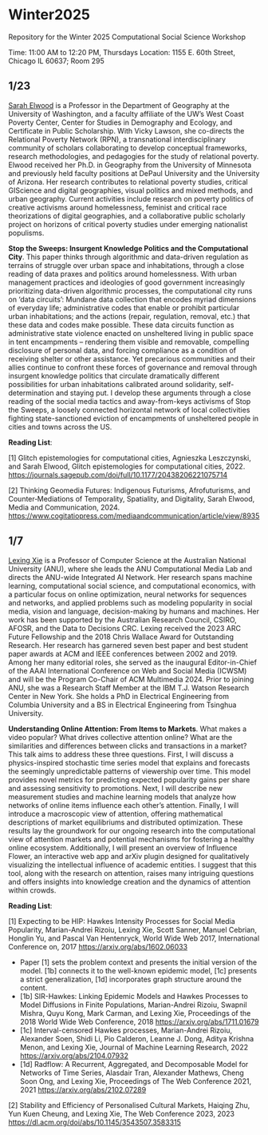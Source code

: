# Winter2025
Repository for the Winter 2025 Computational Social Science Workshop

Time: 11:00 AM to 12:20 PM, Thursdays
Location: 1155 E. 60th Street, Chicago IL 60637; Room 295

## 1/23
[Sarah Elwood](https://geography.washington.edu/people/sarah-elwood) is a Professor in the Department of Geography at the University of Washington, and a faculty affiliate of the UW’s West Coast Poverty Center, Center for Studies in Demography and Ecology, and Certificate in Public Scholarship. With Vicky Lawson, she co-directs the Relational Poverty Network (RPN), a transnational interdisciplinary community of scholars collaborating to develop conceptual frameworks, research methodologies, and pedagogies for the study of relational poverty. Elwood received her Ph.D. in Geography from the University of Minnesota and previously held faculty positions at DePaul University and the University of Arizona. Her research contributes to relational poverty studies, critical GIScience and digital geographies, visual politics and mixed methods, and urban geography. Current activities include research on poverty politics of creative activisms around homelessness, feminist and critical race theorizations of digital geographies, and a collaborative public scholarly project on horizons of critical poverty studies under emerging nationalist populisms.

**Stop the Sweeps: Insurgent Knowledge Politics and the Computational City**. This paper thinks through algorithmic and data-driven regulation as terrains of struggle over urban space and inhabitations, through a close reading of data praxes and politics around homelessness. With urban management practices and ideologies of good government increasingly prioritizing data-driven algorithmic processes, the
computational city runs on ‘data circuits’: Mundane data collection that encodes myriad dimensions of everyday life; administrative codes that enable or prohibit particular urban inhabitations; and the
actions (repair, regulation, removal, etc.) that these data and codes make possible. These data circuits function as administrative state violence enacted on unsheltered living in public space in tent
encampments – rendering them visible and removable, compelling disclosure of personal data, and forcing compliance as a condition of receiving shelter or other assistance. Yet precarious communities and
their allies continue to confront these forces of governance and removal through insurgent knowledge politics that circulate dramatically different possibilities for urban inhabitations calibrated around solidarity, self-determination and staying put. I develop these arguments through a close reading of the social media tactics and away-from-keys activisms of Stop the Sweeps, a loosely connected horizontal network of local collectivities fighting state-sanctioned eviction of encampments of unsheltered people in cities and towns across the US.

**Reading List**:

[1] Glitch epistemologies for computational cities, Agnieszka Leszczynski, and Sarah Elwood, Glitch epistemologies for computational cities, 2022. https://journals.sagepub.com/doi/full/10.1177/20438206221075714

[2] Thinking Geomedia Futures: Indigenous Futurisms, Afrofuturisms, and Counter‐Mediations of Temporality, Spatiality, and Digitality, Sarah Elwood, Media and Communication, 2024. https://www.cogitatiopress.com/mediaandcommunication/article/view/8935

## 1/7 
[Lexing Xie](https://users.cecs.anu.edu.au/~xlx/) is a Professor of Computer Science at the Australian National University (ANU), where she leads the ANU Computational Media Lab and directs the ANU-wide Integrated AI Network. Her research spans machine learning, computational social science, and computational economics, with a particular focus on online optimization, neural networks for sequences and networks, and applied problems such as modeling popularity in social media, vision and language, decision-making by humans and machines. Her work has been supported by the Australian Research Council, CSIRO, AFOSR, and the Data to Decisions CRC. Lexing received the 2023 ARC Future Fellowship and the 2018 Chris Wallace Award for Outstanding Research. Her research has garnered seven best paper and best student paper awards at ACM and IEEE conferences between 2002 and 2019. Among her many editorial roles, she served as the inaugural Editor-in-Chief of the AAAI International Conference on Web and Social Media (ICWSM) and will be the Program Co-Chair of ACM Multimedia 2024. Prior to joining ANU, she was a Research Staff Member at the IBM T.J. Watson Research Center in New York. She holds a PhD in Electrical Engineering from Columbia University and a BS in Electrical Engineering from Tsinghua University.

**Understanding Online Attention: From Items to Markets**. What makes a video popular? What drives collective attention online? What are the similarities and differences between clicks and transactions in a market? This talk aims to address these three questions. First, I will discuss a physics-inspired stochastic time series model that explains and forecasts the seemingly unpredictable patterns of viewership over time. This model provides novel metrics for predicting expected popularity gains per share and assessing sensitivity to promotions. Next, I will describe new measurement studies and machine learning models that analyze how networks of online items influence each other’s attention. Finally, I will introduce a macroscopic view of attention, offering mathematical descriptions of market equilibriums and distributed optimization. These results lay the groundwork for our ongoing research into the computational view of attention markets and potential mechanisms for fostering a healthy online ecosystem. Additionally, I will present an overview of Influence Flower, an interactive web app and arXiv plugin designed for qualitatively visualizing the intellectual influence of academic entities. I suggest that this tool, along with the research on attention, raises many intriguing questions and offers insights into knowledge creation and the dynamics of attention within crowds.

**Reading List**:

[1] Expecting to be HIP: Hawkes Intensity Processes for Social Media Popularity, Marian-Andrei Rizoiu, Lexing Xie, Scott Sanner, Manuel Cebrian, Honglin Yu, and Pascal Van Hentenryck, World Wide Web 2017, International Conference on, 2017 https://arxiv.org/abs/1602.06033
- Paper [1] sets the problem context and presents the initial version of the model. [1b] connects it to the well-known epidemic model, [1c] presents a strict generalization, [1d] incorporates graph structure around the content. 
- [1b] SIR-Hawkes: Linking Epidemic Models and Hawkes Processes to Model Diffusions in Finite Populations, Marian-Andrei Rizoiu, Swapnil Mishra, Quyu Kong, Mark Carman, and Lexing Xie, Proceedings of the 2018 World Wide Web Conference, 2018 https://arxiv.org/abs/1711.01679
- [1c] Interval-censored Hawkes processes, Marian-Andrei Rizoiu, Alexander Soen, Shidi Li, Pio Calderon, Leanne J. Dong, Aditya Krishna Menon, and Lexing Xie, Journal of Machine Learning Research, 2022 https://arxiv.org/abs/2104.07932
- [1d] Radflow: A Recurrent, Aggregated, and Decomposable Model for Networks of Time Series, Alasdair Tran, Alexander Mathews, Cheng Soon Ong, and Lexing Xie, Proceedings of The Web Conference 2021, 2021 https://arxiv.org/abs/2102.07289

 [2] Stability and Efficiency of Personalised Cultural Markets, Haiqing Zhu, Yun Kuen Cheung, and Lexing Xie, The Web Conference 2023, 2023 https://dl.acm.org/doi/abs/10.1145/3543507.3583315
